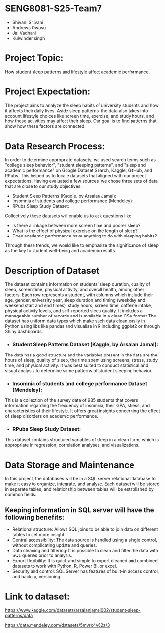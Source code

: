 # SENG8081-S25-Team7
- Shivani Shivani
- Andrews Owusu
- Jai Vadhani
- Kulwinder singh


# Project Topic:
How student sleep patterns and lifestyle affect academic performance.


# Project Expectation:
The project aims to analyze the sleep habits of university students and how it affects their daily lives. 
Aside sleep patterns, the data also takes into account lifestyle choices like screen time, exercise, and study hours, and how these activities may affect their sleep. 
Our goal is to find patterns that show how these factors are connected.


# Data Research Process: 

In order to determine appropriate datasets, we used search terms such as "college sleep behavior", "student sleeping patterns", and "sleep and academic performance" on Google Dataset Search, Kaggle, GitHub, and RPubs. This helped us to locate datasets that aligned with our project expectations.
Having evaluated a few sources, we chose three sets of data that are close to our study objectives:

- Student Sleep Patterns (Kaggle, by Arsalan Jamal):
- Insomnia of students and college performance (Mendeley):
- RPubs Sleep Study Dataset:


Collectively these datasets will enable us to ask questions like:

- Is there a linkage between more screen time and poorer sleep?
- What is the effect of physical exercise on the length of sleep?
- Does academic performance have anything to do with sleeping habits?

Through these trends, we would like to emphasize the significance of sleep as the key to student well-being and academic results.



# Description of Dataset 
The dataset contains information on students’ sleep duration, quality of sleep, screen time, physical activity, and overall health, among other factors. Each row represents a student, with columns which include their age, gender, university year, sleep duration and timing (weekday and weekend start and end times), study hours, screen time, caffeine intake, physical activity levels, and self-reported sleep quality. It includes a manageable number of records and is available in a clean CSV format.The dataset has uniform data types which make such data clean easily in Python using libs like pandas and visualise in R including ggplot2 or through Shiny dashboards.

- ### Student Sleep Patterns Dataset (Kaggle, by Arsalan Jamal):
The data has a good structure and the variables present in the data are the hours of sleep, quality of sleep, the time spent using screens, stress, study time, and physical activity. It was best suited to conduct statistical and visual analysis to determine some patterns of student sleeping behavior.

- ### Insomnia of students and college performance Dataset (Mendeley):
This is a collection of the survey data of 985 students that covers information regarding the frequency of insomnia, their GPA, stress, and characteristics of their lifestyle. It offers great insights concerning the effect of sleep disorders on academic performance.

- ### RPubs Sleep Study Dataset:
This dataset contains structured variables of sleep in a clean form, which is appropriate in regression, correlation analyses, and visualizations.



# Data Storage and Maintenance 
In this project, the databases will be in a SQL server relational database to make it easy to organize, integrate, and analyze. Each dataset will be stored in separate tables, and relationship between tables will be established by common fields.

## Keeping information in SQL server will have the following benefits:

- Relational structure: Allows SQL joins to be able to join data on different tables to get more insight.
- Central accessibility: The data source is handled using a single control, without complicating update and queries.
- Data cleaning and filtering: It is possible to clean and filter the data with SQL queries prior to analysis.
- Export flexibility: It is quick and simple to export cleaned and combined datasets to work with Python, R, Power BI, or excel.
- Security and control: SQL Server has features of built-in access control, and backup, versioning.








# Link to dataset:
https://www.kaggle.com/datasets/arsalanjamal002/student-sleep-patterns/data

https://data.mendeley.com/datasets/5mvrx4v62z/3

